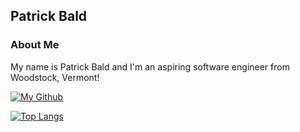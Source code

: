 
## Patrick Bald

### About Me

My name is Patrick Bald and I'm an aspiring software engineer from Woodstock, Vermont!

[![My Github](https://github-readme-stats.vercel.app/api?username=patrickbald&show_icons=true)](https://github.com/patrickbald/github-readme-stats)

[![Top Langs](https://github-readme-stats.vercel.app/api/top-langs/?username=patrickbald)](https://github.com/patrickbald/github-readme-stats)

<!--
**patrickbald/patrickbald** is a ✨ _special_ ✨ repository because its `README.md` (this file) appears on your GitHub profile.

Here are some ideas to get you started:

- 🔭 I’m currently working on ...
- 🌱 I’m currently learning ...
- 👯 I’m looking to collaborate on ...
- 🤔 I’m looking for help with ...
- 💬 Ask me about ...
- 📫 How to reach me: ...
- 😄 Pronouns: ...
- ⚡ Fun fact: ...
-->




